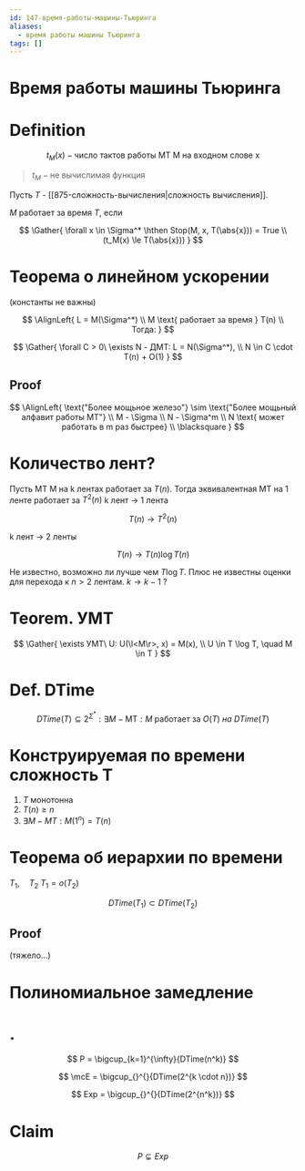 ```yaml
---
id: 147-время-работы-машины-Тьюринга
aliases:
  - время работы машины Тьюринга
tags: []
---
```

# Время работы машины Тьюринга

# Definition

$$
t_M(x) - \text{число тактов работы МТ M на входном слове x}
$$

> $t_M - \text{не вычислимая функция}$

Пусть $T$ - [[875-сложность-вычисления|сложность вычисления]].

$M$ работает за время $T$, если

$$
\Gather{
\forall x \in \Sigma^* \hthen
Stop(M, x, T(\abs{x})) = True  \\
(t_M(x) \le T(\abs{x}))
}
$$

# Теорема о линейном ускорении

(константы не важны)

$$
\AlignLeft{
L = M(\Sigma^*) \\
M \text{ работает за время } T(n) \\
Тогда:
}
$$

$$
\Gather{
\forall C > 0\ \exists N - ДМТ: L = N(\Sigma^*), \\
N \in C \cdot T(n) + O(1)
}
$$

## Proof

$$
\AlignLeft{
\text{"Более мощьное железо"} \sim \text{"Более мощьный алфавит работы МТ"} \\
M - \Sigma \\
N - \Sigma^m \\
N \text{ может работать в m раз быстрее} \\
\blacksquare
}
$$

# Количество лент?

Пусть МТ M на k лентах работает за $T(n)$.
Тогда эквивалентная МТ на 1 ленте работает за $T^2(n)$
k лент $\to$ 1 лента

$$
T(n) \to T^2(n)
$$

k лент $\to$ 2 ленты

$$
T(n) \to T(n) \log{T(n)}
$$

Не известно, возможно ли лучше чем $T \log T$.
Плюс не известны оценки для перехода к $n > 2$ лентам.
$k \to k-1$ ?

# Teorem. УМТ

$$
\Gather{
\exists УМТ\ U: U(\l<M\r>, x) = M(x), \\
U \in T \log T, \quad M \in T
}
$$

# Def. DTime

$$
DTime(T) \subseteq 2^{\Sigma^*} : \exists M - \text{MТ} : M\ \text{работает за}\ O(T)\ на\ DTime(T)
$$

# Конструируемая по времени сложность T

1. $T$ монотонна
2. $T(n) \ge n$
3. $\exists M - МТ: M(1^n) = T(n)$

# Теорема об иерархии по времени

$T_1, \quad T_2$
$T_1 = o(T_2)$

$$
DTime(T_1) \subset DTime(T_2)
$$

## Proof

(тяжело...)

# Полиномиальное замедление

# .

$$
P = \bigcup_{k=1}^{\infty}{DTime(n^k)}
$$

$$
\mcE = \bigcup_{}^{}{DTime(2^{k \cdot n})}
$$

$$
Exp = \bigcup_{}^{}{DTime(2^{n^k})}
$$

# Claim

$$
P \subsetneq Exp
$$
